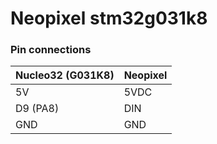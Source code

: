 # Neopixel stm32g031k8



### Pin connections

| Nucleo32 (G031K8) |  Neopixel   |
|-------------------|-----|
| 5V                |  5VDC   |
| D9 (PA8)          |  DIN  |
| GND               |  GND    |




